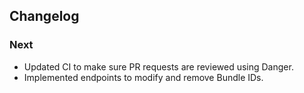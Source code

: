 ## Changelog

### Next
- Updated CI to make sure PR requests are reviewed using Danger.
- Implemented endpoints to modify and remove Bundle IDs.
